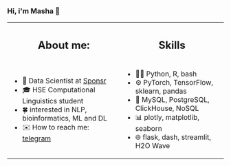 ### Hi, i'm Masha 👋 
<table>
<tr>
<th> <h2> About me: </h2> </th>
<th> <h2>  Skills </h2>  </th>
</tr>
<tr>
<td>

- 🔭 Data Scientist at [Sponsr](https://sponsr.ru) 
- 🎓 HSE Computational Linguistics student  
- 🍀 interested in NLP, bioinformatics, ML and DL
- ✉️ How to reach me: [telegram](https://t.me/knapweedss)

</td>
<td>

- 👩‍💻 Python, R, bash
- ⚙️ PyTorch, TensorFlow, sklearn, pandas
- 📀 MySQL, PostgreSQL, ClickHouse, NoSQL
- 📊 plotly, matplotlib, seaborn
- 🌐 flask, dash, streamlit, H2O Wave 

</td>
</tr>
</table>

